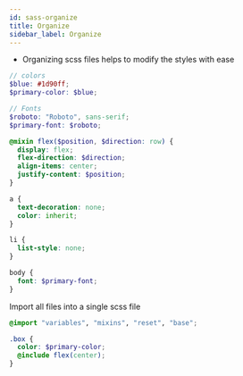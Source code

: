 ```yaml
---
id: sass-organize
title: Organize
sidebar_label: Organize
---
```


- Organizing scss files helps to modify the styles with ease

```scss filename="_variables.scss"
// colors
$blue: #1d90ff;
$primary-color: $blue;

// Fonts
$roboto: "Roboto", sans-serif;
$primary-font: $roboto;
```

```scss filename="_mixins.scss"
@mixin flex($position, $direction: row) {
  display: flex;
  flex-direction: $direction;
  align-items: center;
  justify-content: $position;
}
```

```scss filename="_reset.scss"
a {
  text-decoration: none;
  color: inherit;
}

li {
  list-style: none;
}
```

```scss filename="_base.scss"
body {
  font: $primary-font;
}
```

Import all files into a single scss file

```scss filename="styles.scss"
@import "variables", "mixins", "reset", "base";

.box {
  color: $primary-color;
  @include flex(center);
}
```
